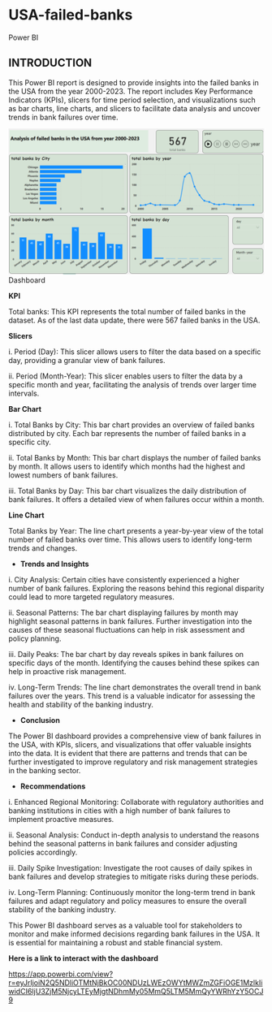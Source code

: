 # USA-failed-banks
Power BI
## INTRODUCTION
This Power BI report is designed to provide insights into the failed banks in the USA from the year 2000-2023. The report includes Key Performance Indicators (KPIs), slicers for time period selection, and visualizations such as bar charts, line charts, and slicers to facilitate data analysis and uncover trends in bank failures over time.

![](https://github.com/AdesanmiOjo/USA-failed-banks/blob/main/failed%20banks.PNG)
Dashboard

**KPI**

Total banks:
This KPI represents the total number of failed banks in the dataset. As of the last data update, there were 567 failed banks in the USA.

**Slicers**

  i. Period (Day):
This slicer allows users to filter the data based on a specific day, providing a granular view of bank failures.

  ii. Period (Month-Year):
This slicer enables users to filter the data by a specific month and year, facilitating the analysis of trends over larger time intervals.

**Bar Chart** 

  i. Total Banks by City:
This bar chart provides an overview of failed banks distributed by city. Each bar represents the number of failed banks in a specific city.

  ii. Total Banks by Month:
This bar chart displays the number of failed banks by month. It allows users to identify which months had the highest and lowest numbers of bank failures.

  iii. Total Banks by Day:
This bar chart visualizes the daily distribution of bank failures. It offers a detailed view of when failures occur within a month.

**Line Chart** 

Total Banks by Year:
The line chart presents a year-by-year view of the total number of failed banks over time. This allows users to identify long-term trends and changes.

- **Trends and Insights**

i. City Analysis: Certain cities have consistently experienced a higher number of bank failures. Exploring the reasons behind this regional disparity could lead to more targeted regulatory measures.

ii. Seasonal Patterns: The bar chart displaying failures by month may highlight seasonal patterns in bank failures. Further investigation into the causes of these seasonal fluctuations can help in risk assessment and policy planning.

iii. Daily Peaks: The bar chart by day reveals spikes in bank failures on specific days of the month. Identifying the causes behind these spikes can help in proactive risk management.

iv. Long-Term Trends: The line chart demonstrates the overall trend in bank failures over the years. This trend is a valuable indicator for assessing the health and stability of the banking industry.

- **Conclusion**

The Power BI dashboard provides a comprehensive view of bank failures in the USA, with KPIs, slicers, and visualizations that offer valuable insights into the data. It is evident that there are patterns and trends that can be further investigated to improve regulatory and risk management strategies in the banking sector.

- **Recommendations**

i. Enhanced Regional Monitoring: Collaborate with regulatory authorities and banking institutions in cities with a high number of bank failures to implement proactive measures.

ii. Seasonal Analysis: Conduct in-depth analysis to understand the reasons behind the seasonal patterns in bank failures and consider adjusting policies accordingly.

iii. Daily Spike Investigation: Investigate the root causes of daily spikes in bank failures and develop strategies to mitigate risks during these periods.

iv. Long-Term Planning: Continuously monitor the long-term trend in bank failures and adapt regulatory and policy measures to ensure the overall stability of the banking industry.


This Power BI dashboard serves as a valuable tool for stakeholders to monitor and make informed decisions regarding bank failures in the USA. It is essential for maintaining a robust and stable financial system.


**Here is a link to interact with the dashboard**

https://app.powerbi.com/view?r=eyJrIjoiN2Q5NDliOTMtNjBkOC00NDUzLWEzOWYtMWZmZGFiOGE1MzlkIiwidCI6IjU3ZjM5NjcyLTEyMjgtNDhmMy05MmQ5LTM5MmQyYWRhYzY5OCJ9
